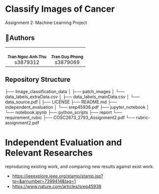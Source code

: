 # Classify Images of Cancer

Assignment 2: Machine Learning Project

## 🤝‍Authors

<!-- ALL-CONTRIBUTORS-LIST:START - Do not remove or modify this section -->
<!-- prettier-ignore-start -->
<!-- markdownlint-disable -->
<table>
  <tr>
    <td align="center"><a href="https://github.com/tnathu-ai"><br /><sub><b>Tran Ngoc Anh Thu</b></sub></a><br />s3879312</td>
    <td align="center"><a href="https://github.com/phong-s3879069"><br /><sub><b>Tran Duy Phong</b></sub></a><br />s3879069</td>
    </tr>
</table>

## Repository Structure

├── Image_classification_data
│ ├── patch_images
│ └── data_labels_extraData.csv
│ ├── data_labels_mainData.csv
│ └── data_source.pdf
|
├── LICENSE
├── README.md
├── independent_evaluation
│ └── srep45938.pdf
├── jupyter_notebook
│ └── notebook.ipynb
├── python_scripts
├── report
└── requirement_rubic
├── COSC2673_2793_Assignment2.pdf
└── rubric-assignment2.pdf

# Independent Evaluation and Relevant Researches

reproducing existing work, and comparing new results against exist work.

- https://ieeexplore.ieee.org/stamp/stamp.jsp?tp=&arnumber=7399414&tag=1
- https://www.nature.com/articles/srep45938
